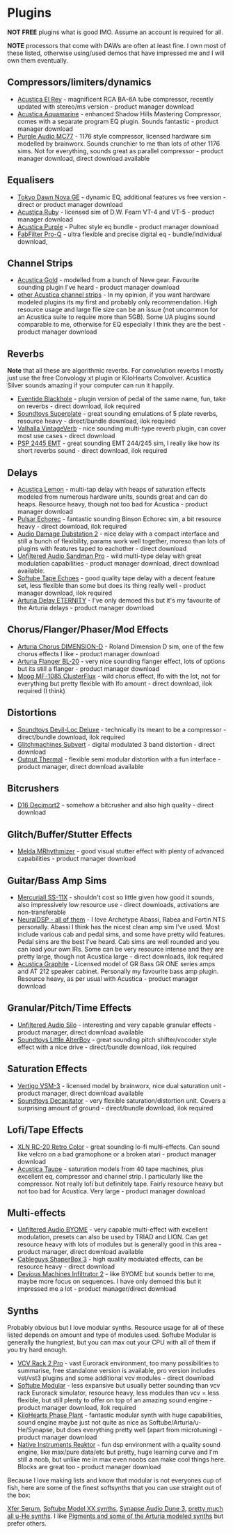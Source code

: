 Plugins
=======

__NOT FREE__ plugins what is good IMO. Assume an account is required for all.

__NOTE__ processors that come with DAWs are often at least fine. I own most of these listed, otherwise using/used demos that have impressed me and I will own them eventually.

Compressors/limiters/dynamics
-----------------------------

* [Acustica El Rey](https://www.acustica-audio.com/shop/products/ELREY) - magnificent RCA BA-6A tube compressor, recently updated with stereo/ms version - product manager download
* [Acustica Aquamarine](https://www.acustica-audio.com/shop/products/AQUAMARINE) - enhanced Shadow Hills Mastering Compressor, comes with a separate program EQ plugin. Sounds fantastic - product manager download
* [Purple Audio MC77](https://www.plugin-alliance.com/en/products/purple_audio_mc_77.html) - 1176 style compressor, licensed hardware sim modelled by brainworx. Sounds crunchier to me than lots of other 1176 sims. Not for everything, sounds great as parallel compressor - product manager download, direct download available

Equalisers
----------

* [Tokyo Dawn Nova GE](https://www.tokyodawn.net/tdr-nova-ge/) - dynamic EQ, additional features vs free version - direct or product manager download
* [Acustica Ruby](https://www.acustica-audio.com/shop/products/RUBY) - licensed sim of D.W. Fearn VT-4 and VT-5 - product manager download
* [Acustica Purple](https://www.acustica-audio.com/shop/products/PURPLE) - Pultec style eq bundle - product manager download
* [FabFilter Pro-Q](https://www.fabfilter.com/products/pro-q-3-equalizer-plug-in) - ultra flexible and precise digital eq - bundle/individual download,

Channel Strips
--------------

* [Acustica Gold](https://www.acustica-audio.com/shop/products/GOLD) - modelled from a bunch of Neve gear. Favourite sounding plugin I've heard - product manager download
* [other Acustica channel strips](https://www.acustica-audio.com/shop) - In my opinion, if you want hardware modeled plugins its my first and probably only recommendation. High resource usage and large file size can be an issue (not uncommon for an Acustica suite to require more than 5GB). Some UA plugins sound comparable to me, otherwise for EQ especially I think they are the best - product manager download

Reverbs
-------

__Note__ that all these are algorithmic reverbs. For convolution reverbs I mostly just use the free Convology xt plugin or KiloHearts Convolver. Acustica Silver sounds amazing if your computer can run it happily.

* [Eventide Blackhole](https://www.eventideaudio.com/plug-ins/blackhole/) - plugin version of pedal of the same name, fun,  take on reverbs - direct download, ilok required
* [Soundtoys Superplate](https://www.soundtoys.com/product/superplate/) - great sounding emulations of 5 plate reverbs, resource heavy - direct/bundle download, ilok required
* [Valhalla VintageVerb](https://valhalladsp.com/shop/reverb/valhalla-vintage-verb/) - nice sounding multi-type reverb plugin, can cover most use cases - direct download
* [PSP 2445 EMT](https://www.pspaudioware.com/products/psp-2445-emt) - great sounding EMT 244/245 sim, I really like how its short reverbs sound - direct download, ilok required

Delays
------

* [Acustica Lemon](https://www.acustica-audio.com/shop/products/LEMON) - multi-tap delay with heaps of saturation effects modeled from numerous hardware units, sounds great and can do heaps. Resource heavy, though not too bad for Acustica - product manager download
* [Pulsar Echorec](https://pulsar.audio/echorec/) - fantastic sounding Binson Echorec sim, a bit resource heavy - direct download, ilok required
* [Audio Damage Dubstation 2](https://www.audiodamage.com/products/ad036-dubstation-2) - nice delay with a compact interface and still a bunch of flexibility, params work well together, moreso than lots of plugins with features taped to eachother - direct download
* [Unfiltered Audio Sandman Pro](https://www.unfilteredaudio.com/products/sandman-pro) - wild multi-type delay with great modulation capabilities - product manager download, direct download available.
* [Softube Tape Echoes](https://www.softube.com/tape-echoes) - good quality tape delay with a decent feature set, less flexible than some but does its thing really well - product manager download, ilok required
* [Arturia Delay ETERNITY](https://www.arturia.com/products/software-effects/delay-eternity/overview) - I've only demoed this but it's my favourite of the Arturia delays - product manager download

Chorus/Flanger/Phaser/Mod Effects
---------------------------------

* [Arturia Chorus DIMENSION-D](https://www.arturia.com/products/software-effects/chorus-dimension-d/overview) - Roland Dimension D sim, one of the few chorus effects I like - product manager download
* [Arturia Flanger BL-20](https://www.arturia.com/products/software-effects/flanger-bl-20/overview) - very nice sounding flanger effect, lots of options but its still a flanger - product manager download
* [Moog MF-1085 ClusterFlux](https://software.moogmusic.com/store/mf-108s) - wild chorus effect, lfo with the lot, not for everything but pretty flexible with lfo amount - direct download, ilok required (I think)

Distortions
-----------

* [Soundtoys Devil-Loc Deluxe](https://www.soundtoys.com/product/devil-loc-deluxe/) - technically its meant to be a compressor - direct/bundle download, ilok required
* [Glitchmachines Subvert](https://glitchmachines.com/products/subvert/) - digital modulated 3 band distortion - direct download
* [Output Thermal](https://output.com/products/thermal) - flexible semi modular distortion with a fun interface - product manager, direct download available

Bitcrushers
-----------

* [D16 Decimort2](https://d16.pl/decimort2) - somehow a bitcrusher and also high quality - direct download

Glitch/Buffer/Stutter Effects
-----------------------------

* [Melda MRhythmizer](https://www.meldaproduction.com/MRhythmizer) - good visual stutter effect with plenty of advanced capabilities - product manager download

Guitar/Bass Amp Sims
--------------------

* [Mercuriall SS-11X](https://www.igniteamps.com/#shb-1) - shouldn't cost so little given how good it sounds, also impressively low resource use - direct downloads, activations are non-transferable
* [NeuralDSP - all of them](https://neuraldsp.com/plugins) - I love Archetype Abassi, Rabea and Fortin NTS personally. Abassi I think has the nicest clean amp sim I've used. Most include various cab and pedal sims, and some have pretty wild features. Pedal sims are the best I've heard. Cab sims are well rounded and you can load your own IRs. Some can be very resource intense and they are pretty large, though not Acustica large - direct downloads, ilok required
* [Acustica Graphite](https://www.acustica-audio.com/shop/products/GRAPHITE) - Licensed model of GR Bass GR ONE series amps and AT 212 speaker cabinet. Personally my favourite bass amp plugin. Resource heavy, as per usual with Acustica - product manager download

Granular/Pitch/Time Effects
----------------

* [Unfiltered Audio Silo](https://www.unfilteredaudio.com/products/silo) - interesting and very capable granular effects - product manager, direct download available
* [Soundtoys Little AlterBoy](https://www.soundtoys.com/product/little-alterboy/) - great sounding pitch shifter/vocoder style effect with a nice drive - direct/bundle download, ilok required

Saturation Effects
------------------

* [Vertigo VSM-3](https://www.plugin-alliance.com/en/products/vertigo_vsm-3.html) - licensed model by brainworx, nice dual saturation unit - product manager, direct download available
* [Soundtoys Decapitator](https://www.soundtoys.com/product/decapitator/) - very flexible saturation/distortion unit. Covers a surprising amount of ground - direct/bundle download, ilok required

Lofi/Tape Effects
-------------

* [XLN RC-20 Retro Color](https://www.xlnaudio.com/products/addictive_fx/effect/rc-20_retro_color) - great sounding lo-fi multi-effects. Can sound like velcro on a bad gramophone or a broken atari - product manager download
* [Acustica Taupe](https://www.acustica-audio.com/shop/products/TAUPE) - saturation models from 40 tape machines, plus excellent eq, compressor and channel strip. I particularly like the compressor. Not really lofi but definitely tape. Fairly resource heavy but not too bad for Acustica. Very large - product manager download

Multi-effects
-------------

* [Unfiltered Audio BYOME](https://www.unfilteredaudio.com/collections/plug-ins/products/byome) - very capable multi-effect with excellent modulation, presets can also be used by TRIAD and LION. Can get resource heavy with lots of modules but is generally good in this area - product manager, direct download available
* [Cableguys ShaperBox 3](https://www.cableguys.com/shaperbox.html) - high quality modulated effects, can be resource heavy - direct download
* [Devious Machines Infiltrator 2](https://deviousmachines.com/product/infiltrator/) - like BYOME but sounds better to me, maybe more focus on sequences. I have only demoed this but it impressed me a lot - product manager/direct download

Synths
------

Probably obvious but I love modular synths. Resource usage for all of these listed depends on amount and type of modules used. Softube Modular is generally the hungriest, but you can max out your CPU with all of them if you try hard enough.

* [VCV Rack 2 Pro](https://vcvrack.com/) - vast Eurorack environment, too many possibilities to summarise, free standalone version is available, pro version includes vst/vst3 plugins and some additional vcv modules - direct download
* [Softube Modular](https://www.softube.com/modular) - less expansive but usually better sounding than vcv rack Eurorack simulator, resource heavy, less modules than vcv = less flexible, but still plenty to offer on top of an amazing sound engine - product manager download, ilok required
* [KiloHearts Phase Plant](https://kilohearts.com/products/phase_plant) - fantastic modular synth with huge capabilities, sound engine maybe just not quite as nice as Softube/Arturia/u-He/Synapse, but does everything pretty well (apart from microtuning) - product manager download
* [Native Instruments Reaktor](https://www.native-instruments.com/en/products/komplete/synths/reaktor-6/) - fun dsp environment with a quality sound engine, like max/pure data/etc but pretty, huge learning curve and I'm still a noob, but unlike me in max even noobs can make cool things here. Blocks are great too - product manager download

Because I love making lists and know that modular is not everyones cup of fish, here are some of the finest softsynths that you can use straight out of the box:

[Xfer Serum](https://xferrecords.com/products/serum/), [Softube Model XX synths](https://www.softube.com/products/synths-and-keys), [Synapse Audio Dune 3](https://www.synapse-audio.com/dune3.html), [pretty much all u-He synths](https://u-he.com/products/#synths). I like [Pigments and some of the Arturia modeled synths](https://www.arturia.com/products#software-instruments,software-instruments-effects) but prefer others.
